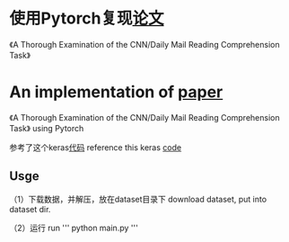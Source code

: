 
# 使用Pytorch复现[论文](https://arxiv.org/abs/1606.02858)
《A Thorough Examination of the CNN/Daily Mail Reading Comprehension Task》

# An implementation of [paper](https://arxiv.org/abs/1606.02858)
《A Thorough Examination of the CNN/Daily Mail Reading Comprehension Task》 using Pytorch

参考了这个keras[代码](https://github.com/jojonki/CNN-Daily-Mail-Reading-Comprehension-Task)
reference this keras [code](https://github.com/jojonki/CNN-Daily-Mail-Reading-Comprehension-Task)

## Usge

（1）下载数据，并解压，放在dataset目录下 download dataset, put into dataset dir.

（2）运行 run
 '''
    python main.py
 '''
